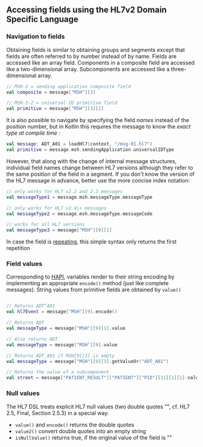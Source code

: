 ## Accessing fields using the HL7v2 Domain Specific Language

### Navigation to fields

Obtaining fields is similar to obtaining groups and segments except that fields are often referred to by number instead
of by name. Fields are accessed like an array field. Components in a composite field are accessed like a two-dimensional array.
Subcomponents are accessed like a three-dimensional array.

```kotlin
// MSH-3 = sending application composite field
val composite = message["MSH"][3]

// MSH-3-2 = universal ID primitive field
val primitive = message["MSH"][3][2]  
```

It is also possible to navigate by specifying the field *names* instead of the position number, but in Kotlin
this requires the message to know the *exact type at compile time* :

```kotlin
val message: ADT_A01 = loadHl7(context, "/msg-01.hl7")
val primitive = message.msh.sendingApplication.universalIDType
```

However, that along with the change of internal message structures, individual field names change between HL7 versions although 
they refer to the same position of the field in a segment. If you don't know the version of the HL7 message in advance, better 
use the more concise index notation:

```kotlin
// only works for HL7 v2.2 and 2.3 messages
val messageType1 = message.msh.messageType.messageType

// only works for HL7 v2.4\+ messages
val messageType2 = message.msh.messageType.messageCode

// works for all HL7 versions
val messageType3 = message["MSH"][9][1]                       
```

In case the field is [repeating][hl7v2dslRepetitions], this simple syntax only returns the first repetition

### Field values

Corresponding to [HAPI], variables render to their string encoding by implementing an appropriate `encode()` method (just like complete messages).
String values from primitive fields are obtained by `value()`

```kotlin

// Returns ADT^A01
val hl7Event = message["MSH"][9].encode()

// Returns ADT
val messageType = message["MSH"][9][1].value

// Also returns ADT
val messageType = message["MSH"][9].value

// Returns ADT_A01 if MSH[9][3] is empty
val messageType = message["MSH"][9][3].getValueOr("ADT_A01")

// Returns the value of a subcomponent
val street = message["PATIENT_RESULT"]["PATIENT"]["PID"][11][1][1].value
```

### Null values

The HL7 DSL treats explicit HL7 null values (two double quotes "", cf. HL7 2.5, Final, Section 2.5.3) in a special way.

* `value()` and `encode()` returns the double quotes
* `value2()` convert double quotes into an empty string
* `isNullValue()` returns true, if the original value of the field is ""


[HAPI]: https://hapifhir.github.io/hapi-hl7v2/
[hl7v2dslRepetitions]: hl7v2dslRepetitions.html
